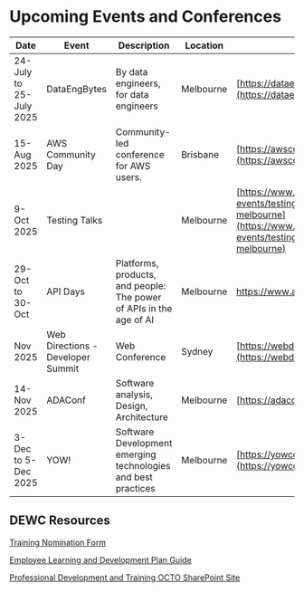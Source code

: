 # Upcoming Events and Conferences

| Date | Event | Description | Location | Link |
| --- | --- | --- | --- | --- |
| 24-July to 25-July 2025 | DataEngBytes | By data engineers, for data engineers | Melbourne | [https://dataengbytes.com/melbourne](https://dataengbytes.com/melbourne) |
| 15-Aug 2025 | AWS Community Day | Community-led conference for AWS users. | Brisbane  | [https://awscommunitydayaus.com/](https://awscommunitydayaus.com/) |
| 9-Oct 2025 | Testing Talks |  | Melbourne | [https://www.testingtalks.com.au/upcoming-events/testing-talks-conference-2025-melbourne](https://www.testingtalks.com.au/upcoming-events/testing-talks-conference-2025-melbourne) |
| 29-Oct to 30-Oct | API Days | Platforms, products, and people: The power of APIs in the age of AI | Melbourne | https://www.apidays.global/events/australia |
| Nov 2025 | Web Directions - Developer Summit | Web Conference | Sydney | [https://webdirections.org/dev-summit/](https://webdirections.org/dev-summit/) |
| 14-Nov 2025 | ADAConf | Software analysis, Design, Architecture | Melbourne | [https://adaconf.org](https://adaconf.org) |
| 3-Dec to 5-Dec 2025 | YOW! | Software Development emerging technologies and best practices | Melbourne | [https://yowcon.com/melbourne-2025](https://yowcon.com/melbourne-2025) |

## DEWC Resources

[Training Nomination Form](https://dewccorporate.sharepoint.com/:b:/r/sites/octo/Shared%20Documents/Professional%20Development/Employee%20L%26D%20Plans/241014%20Employee%20Learning%20and%20Development%20Plan%20Guide%20V2.pdf?csf=1&web=1&e=ifkdRE)

[Employee Learning and Development Plan Guide](https://dewccorporate.sharepoint.com/:b:/r/sites/octo/Shared%20Documents/Professional%20Development/Employee%20L%26D%20Plans/241014%20Employee%20Learning%20and%20Development%20Plan%20Guide%20V2.pdf?csf=1&web=1&e=ifkdRE)

[Professional Development and Training OCTO SharePoint Site](https://dewccorporate.sharepoint.com/sites/octo/SitePages/Professional-Development-and-Training.aspx?CT=1724283167620&OR=OWA-NT-Mail&CID=e4e66546-1953-6f5f-9c24-977a4d9a0b13)
